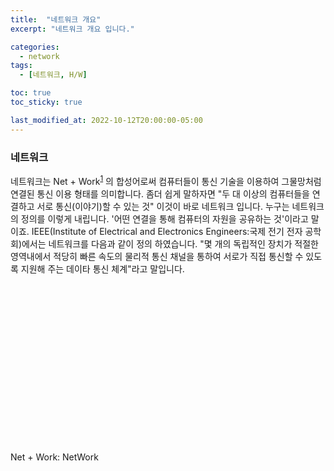 ```yaml
---
title:  "네트워크 개요"
excerpt: "네트워크 개요 입니다."

categories:
  - network
tags:
  - [네트워크, H/W]

toc: true
toc_sticky: true

last_modified_at: 2022-10-12T20:00:00-05:00
---
```


<!-- 헤더에 각주1 --> 
### 네트워크
네트워크는 Net + Work<sup>[1](#네트워크노트)</sup> 의 합성어로써 컴퓨터들이 통신 기술을 이용하여 그물망처럼 연결된 통신 이용 형태를 의미합니다. 
좀더 쉽게 말하자면 "두 대 이상의 컴퓨터들을 연결하고 서로 통신(이야기)할 수 있는 것" 이것이 바로 네트워크 입니다. 
누구는 네트워크의 정의를 이렇게 내립니다. '어떤 연결을 통해 컴퓨터의 자원을 공유하는 것'이라고 말이죠. 
IEEE(Institute of Electrical and Electronics Engineers:국제 전기 전자 공학회)에서는 네트워크를 다음과 같이 정의 하였습니다. 
"몇 개의 독립적인 장치가 적절한 영역내에서 적당히 빠른 속도의 물리적 통신 채널을 통하여 서로가 직접 통신할 수 있도록 지원해 주는 데이타 통신 체계"라고 말입니다.

<br>
<br>
<br>
<br>
<br>
<br>
<br>
<br>
<br>
<br>
<br>
<br>
<br>
<br>
<br>

<!-- 각주에 대한 주석 --> 
<a name="네트워크노트">Net + Work</a>: NetWork   



